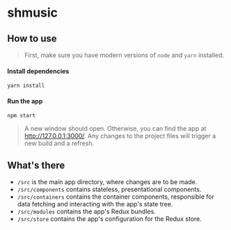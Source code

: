 # shmusic

## How to use

> First, make sure you have modern versions of `node` and `yarn` installed.

#### Install dependencies

```Shell
yarn install
```

#### Run the app

```Shell
npm start
```

> A new window should open. Otherwise, you can find the app at
http://127.0.0.1:3000/. Any changes to the project files will trigger a new build and a refresh.


## What's there

* `/src` is the main app directory, where changes are to be made.
* `/src/components` contains stateless, presentational components.
* `/src/containers` contains the container components, responsible for data fetching and interacting with the app's state tree.
* `/src/modules` contains the app's Redux bundles.
* `/src/store` contains the app's configuration for the Redux store.
